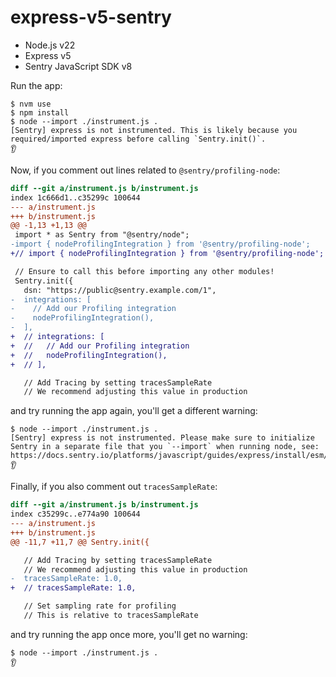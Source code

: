 # express-v5-sentry

- Node.js v22
- Express v5
- Sentry JavaScript SDK v8

Run the app:

```shell
$ nvm use
$ npm install
$ node --import ./instrument.js .
[Sentry] express is not instrumented. This is likely because you required/imported express before calling `Sentry.init()`.
👂
```

Now, if you comment out lines related to `@sentry/profiling-node`:

```diff
diff --git a/instrument.js b/instrument.js
index 1c666d1..c35299c 100644
--- a/instrument.js
+++ b/instrument.js
@@ -1,13 +1,13 @@
 import * as Sentry from "@sentry/node";
-import { nodeProfilingIntegration } from '@sentry/profiling-node';
+// import { nodeProfilingIntegration } from '@sentry/profiling-node';

 // Ensure to call this before importing any other modules!
 Sentry.init({
   dsn: "https://public@sentry.example.com/1",
-  integrations: [
-    // Add our Profiling integration
-    nodeProfilingIntegration(),
-  ],
+  // integrations: [
+  //   // Add our Profiling integration
+  //   nodeProfilingIntegration(),
+  // ],

   // Add Tracing by setting tracesSampleRate
   // We recommend adjusting this value in production
```

and try running the app again, you'll get a different warning:

```shell
$ node --import ./instrument.js .
[Sentry] express is not instrumented. Please make sure to initialize Sentry in a separate file that you `--import` when running node, see: https://docs.sentry.io/platforms/javascript/guides/express/install/esm/.
👂
```

Finally, if you also comment out `tracesSampleRate`:

```diff
diff --git a/instrument.js b/instrument.js
index c35299c..e774a90 100644
--- a/instrument.js
+++ b/instrument.js
@@ -11,7 +11,7 @@ Sentry.init({

   // Add Tracing by setting tracesSampleRate
   // We recommend adjusting this value in production
-  tracesSampleRate: 1.0,
+  // tracesSampleRate: 1.0,

   // Set sampling rate for profiling
   // This is relative to tracesSampleRate

```

and try running the app once more, you'll get no warning:

```shell
$ node --import ./instrument.js .
👂
```

